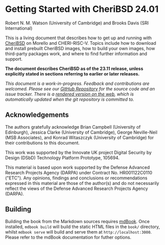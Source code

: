 <!-- ANCHOR: cover -->

# Getting Started with CheriBSD 24.01

Robert N. M. Watson (University of Cambridge)
and
Brooks Davis (SRI International)

This is a living document that describes how to get up and running with
[CheriBSD](https://www.cheribsd.org/) on Morello and CHERI-RISC-V.
Topics include how to download and install prebuilt CheriBSD images, how to
build your own images, how third-party packages work, and where to find
further information and support.

<!--
NOTE: A release version is also in SUMMARY.md.
-->
**The document describes CheriBSD as of the 23.11 release, unless explicitly
stated in sections referring to earlier or later releases.**

*This document is a work-in-progress.  Feedback and contributions are
welcomed.  Please see our [GitHub
Repository](https://github.com/CTSRD-CHERI/cheribsd-getting-started) for the
source code and an issue tracker.
There is a [rendered version on the
web](https://ctsrd-cheri.github.io/cheribsd-getting-started/), which is
automatically updated when the git repository is committed to.*

## Acknowledgements

The authors gratefully acknowledge Brian Campbell (University of Edinburgh),
Jessica Clarke (University of Cambridge),
George Neville-Neil (MSB Associates), and Konrad Witaszczyk (University of
Cambridge) for their contributions to this document.

This work was supported by the Innovate UK project Digital Security by Design
(DSbD) Technology Platform Prototype, 105694.

This material is based upon work supported by the Defense Advanced
Research Projects Agency (DARPA) under Contract No. HR001122C0110 ("ETC"). Any
opinions, findings and conclusions or recommendations expressed in this
material are those of the author(s) and do not necessarily reflect the
views of the Defense Advanced Research Projects Agency (DARPA).

<!-- ANCHOR_END: cover -->

## Building

Building the book from the Markdown sources requires
[mdBook](https://github.com/rust-lang/mdBook). Once installed, `mdbook build`
will build the static HTML files in the `book/` directory, whilst `mdbook
serve` will build and serve them at `http://localhost:3000`. Please refer to
the mdBook documentation for futher options.
